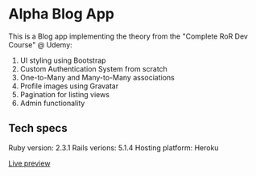 Alpha Blog App
==============

This is a Blog app implementing the theory from the "Complete RoR Dev Course" @ Udemy:

1. UI styling using Bootstrap
2. Custom Authentication System from scratch
3. One-to-Many and Many-to-Many associations
4. Profile images using Gravatar
5. Pagination for listing views 
6. Admin functionality

Tech specs
----------

Ruby version: 2.3.1
Rails verions: 5.1.4
Hosting platform: Heroku

[Live preview](http://alpha-blog-martink.herokuapp.com/)